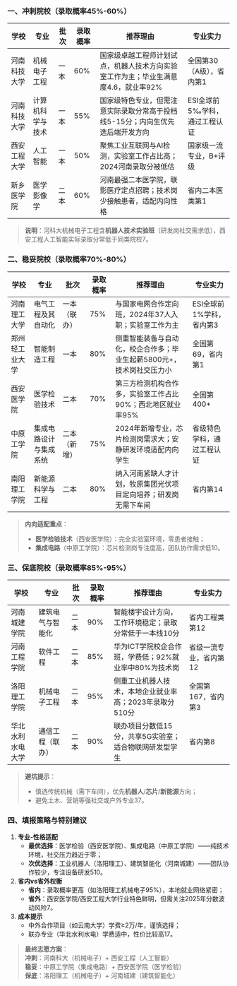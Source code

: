 ### 一、**冲刺院校（录取概率45%-60%）**
| **学校** | **专业**   | **批次** | **录取概率** | **推荐理由**                                     | **专业实力**          |
| ------ | -------- | ------ | -------- | -------------------------------------------- | ----------------- |
| 河南科技大学 | 机械电子工程   | 一本     | 60%      | 国家级卓越工程师计划试点，机器人技术方向实验室工作为主；毕业生满意度4.6，就业率92% | 全国第30（A级），省内第1    |
| 河南科技大学 | 计算机科学与技术 | 一本     | 55%      | 国家级特色专业，但需注意实际录取分常高于投档线5-15分；内向生优先选后端开发方向    | ESI全球前5‰学科，通过工程认证 |
| 西安工程大学 | 人工智能     | 一本     | 50%      | 聚焦工业互联网与AI检测，实验室工作占比高；2024河南录取分被低估           | 国家级一流专业，B+评级      |
| 新乡医学院  | 医学影像学    | 二本     | 60%      | 河南最强二本医学院，联影医疗定点招聘；技术岗少接触患者，适配内向性格           | 省内二本医类第1          |
> **说明**：河科大机械电子工程含**机器人技术实验班**（研发岗社交需求低），西安工程人工智能实际录取分常低于同类院校7。
### 二、**稳妥院校（录取概率70%-80%）**
| **学校**  | **专业**      | **批次** | **录取概率** | **推荐理由**                              | **专业实力**        |
| ------- | ----------- | ------ | -------- | ------------------------------------- | --------------- |
| 河南理工大学  | 电气工程及其自动化   | 一本（联办） | 75%      | 与国家电网合作定向班，2024年37人入职；实验室工作为主         | ESI全球前1%学科，省内第3 |
| 郑州轻工业大学 | 智能制造工程      | 一本     | 80%      | 侧重智能装备与自动化，校企合作多；毕业生起薪5800元+，技术岗社交压力小 | 全国第69，省内第1      |
| 西安医学院   | 医学检验技术      | 二本     | 70%      | 第三方检测机构合作多，实验室工作占比90%；西北地区就业率95%      | 全国第400+         |
| 中原工学院   | 集成电路设计与集成系统 | 二本（新增） | 75%      | 2024年新增专业，芯片检测岗需求大；安静研发环境适配内向学生       | 省级特色学科，通过工程认证   |
| 南阳理工学院  | 新能源科学与工程    | 二本     | 80%      | 纳入河南紧缺人才计划，牧原集团光伏项目定向培养；研发岗无需下车间      | 省内第14           |
> **内向适配重点**：
> - **医学检验技术**（西安医学院）：完全实验室环境，零患者接触；
> - **集成电路**（中原工学院）：芯片检测岗专注度高，团队协作需求低10。
>     
### 三、**保底院校（录取概率85%-95%）**
| **学校**   | **专业**   | **批次** | **录取概率** | **推荐理由**                        | **专业实力**     |
| -------- | -------- | ------ | -------- | ------------------------------- | ------------ |
| 河南城建学院   | 建筑电气与智能化 | 二本     | 90%      | 智能楼宇设计方向，工作环境稳定；录取分常低于一本线10分    | 省内工程类第12     |
| 河南工程学院   | 软件工程     | 二本     | 85%      | 华为ICT学院校企合作班，学费低；92%就业率中80%为技术岗 | 省级一流专业，省内第12 |
| 洛阳理工学院   | 机械电子工程   | 二本     | 95%      | 侧重工业机器人技术，本地企业就业率高；2023年录取分510分 | 全国第167，省内第3  |
| 华北水利水电大学 | 通信工程（联办） | 二本     | 90%      | 联办项目分数低15分，共享5G实验室；适合物联网研发型学生   | 省内第8         |
> **避坑提示**：
> - 慎选传统机械（需下车间），优先**机器人**/**芯片**/**新能源**方向；
> - 避免土木、营销等强社交或户外专业37。

### 四、**填报策略与特别建议**
1. **专业-性格适配**
    - **最优选择**：医学检验（西安医学院）、集成电路（中原工学院）——纯技术环境，社交压力趋近于零；
    - **次优选择**：工业机器人（洛阳理工）、建筑智能化（河南城建）——团队协作较少，专注设备研发510。
2. **省内vs省外权衡**
    - **省内**：录取概率更高（如洛阳理工机械电子95%），本地就业网络紧密；
    - **省外**：西安医学院/西安工程大学行业特色鲜明，但需关注2025年分数波动风险7。
3. **成本提示**
    - 中外合作项目（如云南大学）学费≥2万/年，谨慎选择；
    - 联办专业（华北水利水电）学费适中，性价比较高17。

> **最终志愿方案**：  
> **冲刺**：河南科大（机械电子）+ 西安工程（人工智能）  
> **稳妥**：中原工学院（集成电路）+ 西安医学院（医学检验）  
> **保底**：洛阳理工（机械电子）+ 河南城建（建筑智能化）